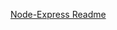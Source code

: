<!-- When you're finished updating your node & express readme, copy-paste it into here for submission! -->

[Node-Express Readme](https://github.com/sschneeberg/Node-Express)
